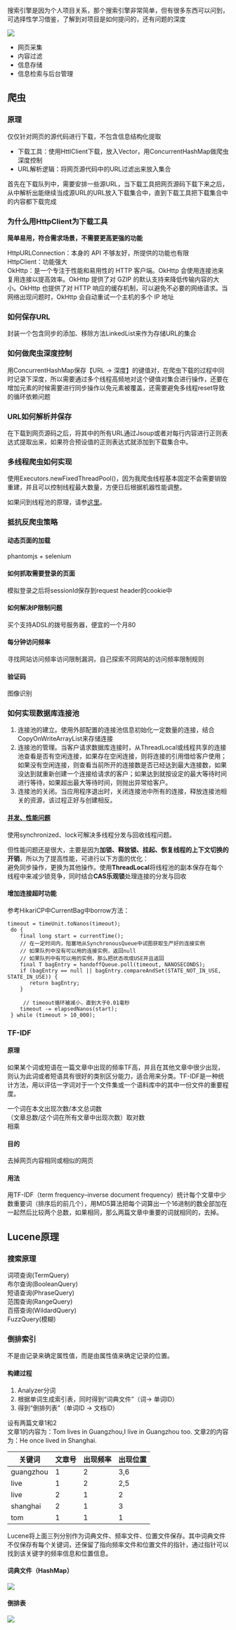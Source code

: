 搜索引擎是因为个人项目关系，那个搜索引擎非常简单，但有很多东西可以问到，可选择性学习借鉴，了解到对项目是如何提问的，还有问题的深度

![](https://github.com/xbox1994/2018-Java-Interview/raw/master/images/j10.png)

* 网页采集
* 内容过滤
* 信息存储
* 信息检索与后台管理

## 爬虫
### 原理
仅仅针对网页的源代码进行下载，不包含信息结构化提取

* 下载工具：使用HttlClient下载，放入Vector，用ConcurrentHashMap做爬虫深度控制
* URL解析逻辑：将网页源代码中的URL过滤出来放入集合

首先在下载队列中，需要安排一些源URL，当下载工具把网页源码下载下来之后，从中解析出能继续当成源URL的URL放入下载集合中，直到下载工具把下载集合中的内容都下载完成

### 为什么用HttpClient为下载工具
**简单易用，符合需求场景，不需要更高更强的功能**

HttpURLConnection：本身的 API 不够友好，所提供的功能也有限  
HttpClient：功能强大  
OkHttp：是一个专注于性能和易用性的 HTTP 客户端。OkHttp 会使用连接池来复用连接以提高效率。OkHttp 提供了对 GZIP 的默认支持来降低传输内容的大小。OkHttp 也提供了对 HTTP 响应的缓存机制，可以避免不必要的网络请求。当网络出现问题时，OkHttp 会自动重试一个主机的多个 IP 地址

### 如何保存URL
封装一个包含同步的添加、移除方法LinkedList来作为存储URL的集合

### 如何做爬虫深度控制
用ConcurrentHashMap保存【URL -> 深度】的键值对，在爬虫下载的过程中同时记录下深度，所以需要通过多个线程高频地对这个键值对集合进行操作，还要在增加元素的时候需要进行同步操作以免元素被覆盖，还需要避免多线程reset导致的循环依赖问题

### URL如何解析并保存
在下载到网页源码之后，将其中的所有URL通过Jsoup或者对每行内容进行正则表达式提取出来，如果符合预设值的正则表达式就添加到下载集合中。

### 多线程爬虫如何实现
使用Executors.newFixedThreadPool()，因为我爬虫线程基本固定不会需要销毁重建，并且可以控制线程最大数量，方便日后根据机器性能调整。

如果问到线程池的原理，请参[这里](http://www.wangtianyi.top/blog/2018/05/08/javagao-bing-fa-wu-xian-cheng-chi/)。

### 抵抗反爬虫策略
#### 动态页面的加载
phantomjs + selenium

#### 如何抓取需要登录的页面
模拟登录之后将sessionId保存到request header的cookie中

#### 如何解决IP限制问题
买个支持ADSL的拨号服务器，便宜的一个月80


#### 每分钟访问频率
寻找网站访问频率访问限制漏洞，自己探索不同网站的访问频率限制规则

#### 验证码
图像识别

### 如何实现数据库连接池
1. 连接池的建立。使用外部配置的连接池信息初始化一定数量的连接，结合CopyOnWriteArrayList来存储连接
2. 连接池的管理。当客户请求数据库连接时，从ThreadLocal或线程共享的连接池查看是否有空闲连接，如果存在空闲连接，则将连接的引用借给客户使用；如果没有空闲连接，则查看当前所开的连接数是否已经达到最大连接数，如果没达到就重新创建一个连接给请求的客户；如果达到就按设定的最大等待时间进行等待，如果超出最大等待时间，则抛出异常给客户。
3. 连接池的关闭。当应用程序退出时，关闭连接池中所有的连接，释放连接池相关的资源，该过程正好与创建相反。

#### [并发、性能问题](http://0x0010.com/2017/09/performance-promote-of-using-threadlocal-in-hikaricp/)
使用synchronized、lock可解决多线程分发与回收线程问题。

但性能问题还是很大，主要是因为**加锁、释放锁、挂起、恢复线程的上下文切换的开销**，所以为了提高性能，可进行以下方面的优化：  
避免同步操作，更换为其他操作。使用**ThreadLocal**将线程池的副本保存在每个线程中来减少锁竞争，同时结合**CAS乐观锁**处理连接的分发与回收

#### 增加连接超时功能
参考HikariCP中CurrentBag中borrow方法：

```
timeout = timeUnit.toNanos(timeout);
 do {
    final long start = currentTime();
    // 在一定时间内，阻塞地从SynchronousQueue中试图获取生产好的连接实例
    // 如果队列中没有可以用的连接实例，返回null
    // 如果队列中有可以用的实例，那么把状态改成USE并且返回
    final T bagEntry = handoffQueue.poll(timeout, NANOSECONDS);
    if (bagEntry == null || bagEntry.compareAndSet(STATE_NOT_IN_USE, STATE_IN_USE)) {
       return bagEntry;
    }
	 
	 // timeout循环被减小，直到大于0.01毫秒
    timeout -= elapsedNanos(start);
 } while (timeout > 10_000);

```

### TF-IDF
#### 原理
如果某个词或短语在一篇文章中出现的频率TF高，并且在其他文章中很少出现，则认为此词或者短语具有很好的类别区分能力，适合用来分类。TF-IDF是一种统计方法，用以评估一字词对于一个文件集或一个语料库中的其中一份文件的重要程度。

一个词在本文出现次数/本文总词数  
（文章总数/这个词在所有文章中出现次数）取对数  
 相乘

#### 目的
去掉网页内容相同或相似的网页

#### 用法
用TF-IDF（term frequency–inverse document frequency）统计每个文章中少数重要词（排序后的前几个），用MD5算法把每个词算出一个16进制的数全部加在一起然后比较两个总数，如果相同，那么两篇文章中重要的词就相同的，去掉。

## Lucene原理
### 搜索原理
词项查询(TermQuery)  
布尔查询(BooleanQuery)  
短语查询(PhraseQuery)  
范围查询(RangeQuery)  
百搭查询(WildardQuery)  
FuzzQuery(模糊)

### 倒排索引
不是由记录来确定属性值，而是由属性值来确定记录的位置。

#### 构建过程

1. Analyzer分词
2. 根据单词生成索引表，同时得到“词典文件”（词-> 单词ID）
3. 得到“倒排列表”（单词ID -> 文档ID）

设有两篇文章1和2   
文章1的内容为：Tom lives in Guangzhou,I live in Guangzhou too.
文章2的内容为：He once lived in Shanghai.

|关键词|文章号|出现频率|出现位置|
|---|---|---|---|
|guangzhou|1|2|3,6|
|live|1|2|2,5|
|live|2|1|2|
|shanghai|2|1|3|
|tom|1|1|1|

Lucene将上面三列分别作为词典文件、频率文件、位置文件保存。其中词典文件不仅保存有每个关键词，还保留了指向频率文件和位置文件的指针，通过指针可以找到该关键字的频率信息和位置信息。

#### 词典文件（HashMap）

![](https://github.com/xbox1994/2018-Java-Interview/raw/master/images/j7.jpg)

#### 倒排表

![](https://github.com/xbox1994/2018-Java-Interview/raw/master/images/j8.gif)
